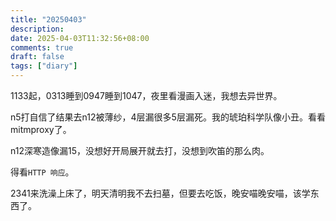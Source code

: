 ```yaml
---
title: "20250403"
description: 
date: 2025-04-03T11:32:56+08:00
comments: true
draft: false
tags: ["diary"]
---
```

1133起，0313睡到0947睡到1047，夜里看漫画入迷，我想去异世界。

n5打自信了结果去n12被薄纱，4层漏很多5层漏死。我的琥珀科学队像小丑。看看mitmproxy了。

n12深寒造像漏15，没想好开局展开就去打，没想到吹笛的那么肉。

得看`HTTP 响应`。

2341来洗澡上床了，明天清明我不去扫墓，但要去吃饭，晚安喵晚安喵，该学东西了。